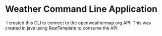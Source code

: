 # Weather Command Line Application
​
I created this CLI to connect to the openweathermap.org API
​
This was created in java using RestTemplate to consume the API.
